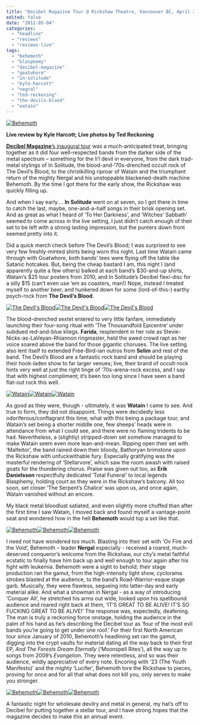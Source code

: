 ```yaml
---
title: "Decibel Magazine Tour @ Rickshaw Theatre, Vancouver BC, April 21, 2012"
edited: false
date: "2012-05-04"
categories:
  - "headline"
  - "reviews"
  - "reviews-live"
tags:
  - "behemoth"
  - "blasphemy"
  - "decibel-magazine"
  - "goatwhore"
  - "in-solitude"
  - "kyle-harcott"
  - "negral"
  - "ted-reckoning"
  - "the-devils-blood"
  - "watain"
---
```


[![Behemoth](http://www.hellbound.ca/wp-content/uploads/2012/05/Behemoth3-590x393.jpg "Behemoth")](http://www.hellbound.ca/wp-content/uploads/2012/05/Behemoth3.jpg)

**Live review by Kyle Harcott; Live photos by Ted Reckoning**

[**Decibel Magazine**’s inaugural tour](http://www.decibelmagazinetour.com/) was a much-anticipated treat, bringing together as it did four well-respected bands from the darker side of the metal spectrum – something for the li’l devil in everyone, from the dark trad-metal stylings of In Solitude, the blood-and-‘70s-drenched occult rock of The Devil’s Blood, to the christkilling riproar of Watain and the triumphant return of the mighty Nergal and his unstoppable blackened-death machine Behemoth. By the time I got there for the early show, the Rickshaw was quickly filling up.

And when I say early…. **In Solitude** went on at seven, so I got there in time to catch the last, maybe, one-and-a-half songs in their brisk opening set. And as great as what I heard of ‘To Her Darkness’, and ‘Witches’ Sabbath’ seemed to come across in the live setting, I just didn’t catch enough of their set to be left with a strong lasting impression, but the punters down front seemed pretty into it.

Did a quick merch check before The Devil’s Blood; I was surprised to see very few freshly-minted shirts being worn this night. Last time Watain came through with Goatwhore, both bands’ tees were flying off the table like Satanic hotcakes. But, being the cheap bastard I am, this night I (and apparently quite a few others) balked at each band’s $30-and-up shirts, Watain’s $25 tour posters from 2010, and In Solitude’s Decibel flexi-disc for a silly $15 (can’t even use ‘em as coasters, man!) Nope, instead I treated myself to another beer, and hunkered down for some (lord-of-this-) earthy psych-rock from **The Devil’s Blood**.

[![The Devil's Blood](http://www.hellbound.ca/wp-content/uploads/2012/05/DevilsBlood1-182x182.jpg "The Devil's Blood")](http://www.hellbound.ca/wp-content/uploads/2012/05/DevilsBlood1.jpg)[![The Devil's Blood](http://www.hellbound.ca/wp-content/uploads/2012/05/DevilsBlood2-182x182.jpg "The Devil's Blood")](http://www.hellbound.ca/wp-content/uploads/2012/05/DevilsBlood2.jpg)[![The Devil's Blood](http://www.hellbound.ca/wp-content/uploads/2012/05/DevilsBlood3-182x182.jpg "The Devil's Blood")](http://www.hellbound.ca/wp-content/uploads/2012/05/DevilsBlood3.jpg)

The blood-drenched sextet entered to very little fanfare, immediately launching their four-song ritual with ‘The Thousandfold Epicentre’ under subdued red-and-blue kliegs. **Farida**, resplendent in her role as Stevie-Nicks-as-LaVeyan-Rhiannon ringmaster, held the awed crowd rapt as her voice soared above the band for those gigantic choruses. The live setting also lent itself to extended Free-Bird-ian outros from **Selim** and rest of the band. The Devil’s Blood are a fantastic rock band and should be playing their hook-laden show to far larger venues; live, their brand of occult-rock hints very well at just the right tinge of ‘70s-arena-rock excess, and I say that with highest compliment; it’s been too long since I have seen a band flat-out rock this well.

[![Watain](http://www.hellbound.ca/wp-content/uploads/2012/05/Watain1-182x182.jpg "Watain")](http://www.hellbound.ca/wp-content/uploads/2012/05/Watain1.jpg)[![Watain](http://www.hellbound.ca/wp-content/uploads/2012/05/Watain3-182x182.jpg "Watain")](http://www.hellbound.ca/wp-content/uploads/2012/05/Watain3.jpg)[![Watain](http://www.hellbound.ca/wp-content/uploads/2012/05/Watain2-182x182.jpg "Watain")](http://www.hellbound.ca/wp-content/uploads/2012/05/Watain2.jpg)

As good as they were, though - ultimately, it was **Watain** I came to see. And true to form, they did not disappoint. Things were decidedly less odoriferous/conflagrant this time; what with this being a package tour, and Watain’s set being a shorter middle one, few sheeps’ heads were in attendance from what I could see, and there were no flaming tridents to be had. Nevertheless, a (slightly) stripped-down set somehow managed to make Watain seem even more lean-and-mean. Ripping open their set with ‘Malfeitor’, the band rained down their bloody, Bathoryan brimstone upon the Rickshaw with unfuckwithable fury. Especially gratifying was the masterful rendering of ‘Stellarvore’, which saw the room awash with raised goats for the thundering chorus. Praise was given out too, as **Erik Danielsson** respectfully dedicated ‘Total Funeral’ to local legends Blasphemy, holding court as they were in the Rickshaw’s balcony. All too soon, set closer ‘The Serpent’s Chalice’ was upon us, and once again, Watain vanished without an encore.

My black metal bloodlust satiated, and even slightly more chuffed than after the first time I saw Watain, I moved back and found myself a vantage-point seat and wondered how in the hell **Behemoth** would top a set like that.

[![Behemoth](http://www.hellbound.ca/wp-content/uploads/2012/05/Behemoth1-182x182.jpg "Behemoth")](http://www.hellbound.ca/wp-content/uploads/2012/05/Behemoth1.jpg)[![Behemoth](http://www.hellbound.ca/wp-content/uploads/2012/05/Behemoth6-182x182.jpg "Behemoth")](http://www.hellbound.ca/wp-content/uploads/2012/05/Behemoth6.jpg)[![Behemoth](http://www.hellbound.ca/wp-content/uploads/2012/05/Behemoth5-182x182.jpg "Behemoth")](http://www.hellbound.ca/wp-content/uploads/2012/05/Behemoth5.jpg)

I need not have wondered too much. Blasting into their set with ‘Ov Fire and the Void’, Behemoth – leader **Nergal** especially - received a roared, much-deserved conqueror’s welcome from the Rickshaw, our city’s metal faithful ecstatic to finally have him back up and well enough to tour again after his fight with leukemia. Behemoth were a sight to behold; their stage production ran the gamut, from the high-intensity light show, cyclorama strobes blasted at the audience, to the band’s Road-Warrior-esque stage garb. Musically, they were flawless, segueing into latter-day and early material alike. And what a showman in Nergal - as a way of introducing ‘Conquer All’, he stretched his arms out wide, looked upon his spellbound audience and roared right back at them, ‘IT’S GREAT TO BE ALIVE! IT’S SO FUCKING GREAT TO BE ALIVE!’ The response was, expectedly, deafening. The man is truly a reckoning force onstage, holding the audience in the palm of his hand as he’s describing the Decibel tour as ‘four of the most evil bands you’re going to get under one roof.’ For their first North American tour since January of 2010, Behemoth’s headlining set ran the gamut, digging into the crypt vaults for material dating all the way back to their first EP, _And The Forests Dream Eternally_ (‘Moonspell Rites’), all the way up to songs from 2009’s _Evangelion_. They were relentless, and so was their audience, wildly appreciative of every note. Encoring with ’23 (The Youth Manifesto)’ and the mighty ‘Lucifer’, Behemoth tore the Rickshaw to pieces, proving for once and for all that what does not kill you, only serves to make you stronger.

[![Behemoth](http://www.hellbound.ca/wp-content/uploads/2012/05/Behemoth7-182x182.jpg "Behemoth")](http://www.hellbound.ca/wp-content/uploads/2012/05/Behemoth7.jpg)[![Behemoth](http://www.hellbound.ca/wp-content/uploads/2012/05/Behemoth4-182x182.jpg "Behemoth")](http://www.hellbound.ca/wp-content/uploads/2012/05/Behemoth4.jpg)[![Behemoth](http://www.hellbound.ca/wp-content/uploads/2012/05/Behemoth2-182x182.jpg "Behemoth")](http://www.hellbound.ca/wp-content/uploads/2012/05/Behemoth2.jpg)

A fantastic night for wholesale devilry and metal in general, my hat’s off to Decibel for putting together a stellar tour, and I have strong hopes that the magazine decides to make this an annual event.
